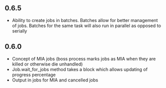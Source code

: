 ## 0.6.5

* Ability to create jobs in batches.  Batches allow for better management of jobs.  Batches for the same task will also run in parallel as opposed to serially

## 0.6.0

* Concept of MIA jobs (boss process marks jobs as MIA when they are killed or otherwise die unhandled)
* Job.wait_for_jobs method takes a block which allows updating of progress percentage
* Output in jobs for MIA and cancelled jobs
